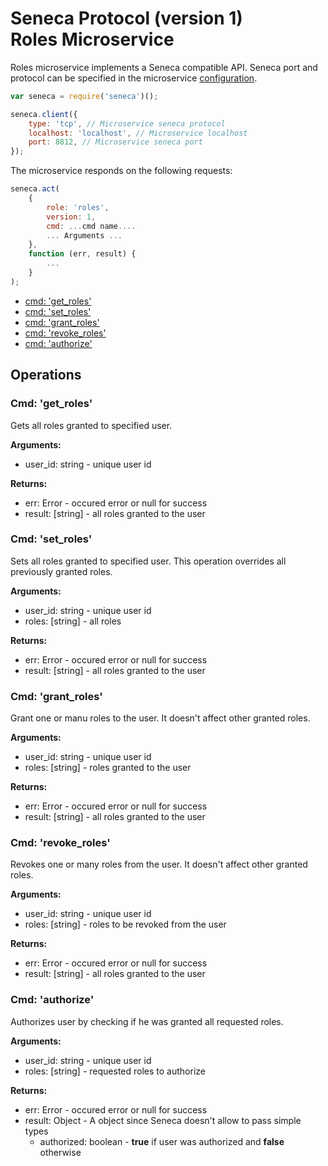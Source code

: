 # Seneca Protocol (version 1) <br/> Roles Microservice

Roles microservice implements a Seneca compatible API. 
Seneca port and protocol can be specified in the microservice [configuration](Configuration.md/#api_seneca). 

```javascript
var seneca = require('seneca')();

seneca.client({
    type: 'tcp', // Microservice seneca protocol
    localhost: 'localhost', // Microservice localhost
    port: 8812, // Microservice seneca port
});
```

The microservice responds on the following requests:

```javascript
seneca.act(
    {
        role: 'roles',
        version: 1,
        cmd: ...cmd name....
        ... Arguments ...
    },
    function (err, result) {
        ...
    }
);
```

* [cmd: 'get_roles'](#operation1)
* [cmd: 'set_roles'](#operation2)
* [cmd: 'grant_roles'](#operation3)
* [cmd: 'revoke_roles'](#operation4)
* [cmd: 'authorize'](#operation5)

## Operations

### <a name="operation1"></a> Cmd: 'get_roles'

Gets all roles granted to specified user.

**Arguments:** 
- user_id: string - unique user id

**Returns:**
- err: Error - occured error or null for success
- result: [string] - all roles granted to the user

### <a name="operation2"></a> Cmd: 'set_roles'

Sets all roles granted to specified user. 
This operation overrides all previously granted roles.

**Arguments:** 
- user_id: string - unique user id
- roles: [string] - all roles 

**Returns:**
- err: Error - occured error or null for success
- result: [string] - all roles granted to the user

### <a name="operation3"></a> Cmd: 'grant_roles'

Grant one or manu roles to the user. It doesn't affect other granted roles.

**Arguments:** 
- user_id: string - unique user id
- roles: [string] - roles granted to the user

**Returns:**
- err: Error - occured error or null for success
- result: [string] - all roles granted to the user

### <a name="operation4"></a> Cmd: 'revoke_roles'

Revokes one or many roles from the user. It doesn't affect other granted roles.

**Arguments:** 
- user_id: string - unique user id
- roles: [string] - roles to be revoked from the user

**Returns:**
- err: Error - occured error or null for success
- result: [string] - all roles granted to the user

### <a name="operation5"></a> Cmd: 'authorize'

Authorizes user by checking if he was granted all requested roles.

**Arguments:** 
- user_id: string - unique user id
- roles: [string] - requested roles to authorize

**Returns:**
- err: Error - occured error or null for success
- result: Object - A object since Seneca doesn't allow to pass simple types
  - authorized: boolean - **true** if user was authorized and **false** otherwise

